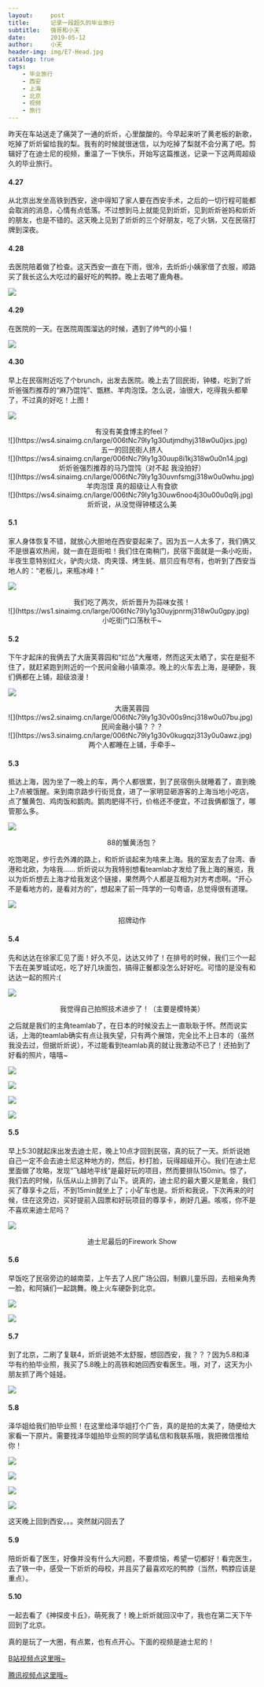 ```yaml
---
layout:     post
title:      记录一段超久的毕业旅行
subtitle:   强哥和小天
date:       2019-05-12
author:     小天
header-img: img/E7-Head.jpg
catalog: true
tags:
    - 毕业旅行
    - 西安
    - 上海
    - 北京
    - 视频
    - 旅行
---
```



昨天在车站送走了痛哭了一通的炘炘，心里酸酸的。今早起来听了黄老板的新歌，吃掉了炘炘留给我的梨。我有的时候就很迷信，以为吃掉了梨就不会分离了吧。剪辑好了在迪士尼的视频，重温了一下快乐，开始写这篇推送，记录一下这两周超级久的毕业旅行。

#### 4.27

从北京出发坐高铁到西安，途中得知了家人要在西安手术，之后的一切行程可能都会取消的消息，心情有点低落。不过想到马上就能见到炘炘，见到炘炘爸妈和炘炘的朋友，也是不错的。这天晚上见到了炘炘的三个好朋友，吃了火锅，又在民宿打牌到深夜。

#### 4.28

去医院陪着做了检查。这天西安一直在下雨，很冷，去炘炘小姨家借了衣服，顺路买了我长这么大吃过的最好吃的鸭脖。晚上去喝了鹿角巷。

![](https://ws1.sinaimg.cn/large/006tNc79ly1g30ur9yudhj318x0u07wm.jpg)

#### 4.29

在医院的一天。在医院周围溜达的时候，遇到了帅气的小猫！

![](https://ws4.sinaimg.cn/large/006tNc79ly1g30urx9grlj30u0140kjm.jpg)

#### 4.30

早上在民宿附近吃了个brunch，出发去医院。晚上去了回民街，钟楼，吃到了炘炘爸强烈推荐的“麻乃馄饨”、甑糕、羊肉泡馍。怎么说，油很大，吃得我头都晕了，不过真的好吃！上图！

![](https://ws4.sinaimg.cn/large/006tNc79ly1g30usz6njej31400u0e83.jpg)
<center>有没有美食博主的feel？</center>
![](https://ws4.sinaimg.cn/large/006tNc79ly1g30utjmdhyj318w0u0jxs.jpg)
<center>五一的回民街人挤人</center>
![](https://ws4.sinaimg.cn/large/006tNc79ly1g30uup8i1kj318w0u0n14.jpg)
<center>炘炘爸强烈推荐的马乃馄饨（对不起 我没拍好）</center>
![](https://ws4.sinaimg.cn/large/006tNc79ly1g30uvnfsmgj318w0u0whu.jpg)
<center>羊肉泡馍 真的超级让人有食欲</center>
![](https://ws4.sinaimg.cn/large/006tNc79ly1g30uw6noo4j30u00u0q9j.jpg)
<center>炘炘说，从没觉得钟楼这么美</center>

#### 5.1

家人身体恢复不错，就放心大胆地在西安耍起来了。因为五一人太多了，我们俩又不是很喜欢热闹，就一直在逛街啦！我们住在南稍门，民宿下面就是一条小吃街，半夜生意特别红火，驴肉火烧、肉夹馍、烤生蚝、扇贝应有尽有，也听到了西安当地人的：“老板儿，来瓶冰峰！”

![](https://ws2.sinaimg.cn/large/006tNc79ly1g30uxh3d7aj318w0u0wju.jpg)
<center>我们吃了两次，炘炘晋升为蒜味女孩！</center>
![](https://ws1.sinaimg.cn/large/006tNc79ly1g30uyjpnrmj318w0u0gpy.jpg)
<center>小吃街门口荡秋千~</center>

#### 5.2

下午才起床的我俩去了大唐芙蓉园和“烂怂”大雁塔，然而这天太晒了，实在是挺不住了，就赶紧跑到附近的一个民间金融小镇乘凉。晚上的火车去上海，是硬卧，我们俩都在上铺，超级浪漫！

![](https://ws2.sinaimg.cn/large/006tNc79ly1g30uzhwhnej318w0u0te9.jpg)
<center>大唐芙蓉园</center>
![](https://ws2.sinaimg.cn/large/006tNc79ly1g30v00s9ncj318w0u07bu.jpg)
<center>民间金融小镇？？？</center>
![](https://ws3.sinaimg.cn/large/006tNc79ly1g30v0kugqzj313y0u0awz.jpg)
<center>两个人都睡在上铺，手牵手~</center>

#### 5.3

抵达上海，因为坐了一晚上的车，两个人都很累，到了民宿倒头就睡着了，直到晚上7点被饿醒。来到南京路步行街觅食，进了一家明显砸游客的上海当地小吃店，点了蟹黄包、鸡肉饭和鹅肉。鹅肉肥得不行，价格还不便宜，不过我俩都饿了，哪管那么多。

![](https://ws4.sinaimg.cn/large/006tNc79ly1g30v1aimocj30u00u0u0x.jpg)
<center>88的蟹黄汤包？</center>

吃饱喝足，步行去外滩的路上，和炘炘谈起来为啥来上海。我的室友去了台湾、香港和北欧，为啥我…… 炘炘说以为我特别想看teamlab才发给了我上海的展览，我以为炘炘想去上海才给我发这个链接，果然两个人都是互相为对方考虑啊。“开心不是看地方的，是看对方的”，想起来了前一阵学的一句粤语，总觉得很有道理。

![](https://ws1.sinaimg.cn/large/006tNc79ly1g30v2hjsb2j318w0u0wl4.jpg)
<center>招牌动作</center>

#### 5.4

先和达达在徐家汇见了面！好久不见，达达又帅了！在排号的时候，我们三个一起下去在美罗城试吃，吃了好几块面包，搞得正餐都没怎么好好吃。可惜的是没有和达达一起的照片:(

![](https://ws4.sinaimg.cn/large/006tNc79ly1g30v46tgopj30u00u07wi.jpg)
<center>我觉得自己拍照技术进步了！（主要是模特美）</center>

之后就是我们的主角teamlab了，在日本的时候没去上一直耿耿于怀。然而说实话，上海的teamlab确实有点让我失望，只有两个展馆，完全比不上日本的（虽然我没去过，但据炘炘说），不过能看到teamlab真的就让我激动不已了！还拍到了好看的照片，嘻嘻~

![](https://ws4.sinaimg.cn/large/006tNc79ly1g30v530s2tj30u00u07a4.jpg)

![](https://ws4.sinaimg.cn/large/006tNc79ly1g30v5cdicwj30u00u0n1w.jpg)

![](https://ws3.sinaimg.cn/large/006tNc79ly1g30v5jtqvqj30u00u07aj.jpg)

![](https://ws1.sinaimg.cn/large/006tNc79ly1g30v5qvsgrj30u00u07bi.jpg)

#### 5.5

早上5:30就起床出发去迪士尼，晚上10点才回到民宿，真的玩了一天。炘炘说她自己一定不会去迪士尼这种地方的，然后，秒打脸，玩得超级开心。我们在迪士尼里面做了攻略，发现“飞越地平线”是最好玩的项目，然而要排队150min。惊了，我们去的时候，队伍从山上排到了山下。说真的，迪士尼的最大要义是氪金，我们买了尊享卡之后，不到15min就坐上了；小矿车也是。炘炘和我说，下次再来的时候，住在这旁边，买好提前入园票和好玩项目的尊享卡，刷好几遍。咳咳，你不是不喜欢来迪士尼吗？

![](https://ws2.sinaimg.cn/large/006tNc79ly1g30v6j7n03j318w0u0jxx.jpg)
<center>迪士尼最后的Firework Show</center>

#### 5.6

早饭吃了民宿旁边的越南菜，上午去了人民广场公园，制霸儿童乐园，去相亲角秀一脸，和阿姨们一起跳舞。晚上火车硬卧到北京。

![](https://ws2.sinaimg.cn/large/006tNc79ly1g30v79l3ixj31400u0e82.jpg)

![](https://ws3.sinaimg.cn/large/006tNc79ly1g30v7t5sypj30u0140e82.jpg)

#### 5.7

到了北京，二刷了复联4，炘炘说她不太舒服，想回西安，我？？？因为5.8和泽华有约拍毕业照，我买了5.8晚上的高铁和她回西安看医生。哦，对了，这天为小朋友抓了两个娃娃。

![](https://ws1.sinaimg.cn/large/006tNc79ly1g30v8cbnu7j30u01hctlo.jpg)

#### 5.8

泽华姐给我们拍毕业照！在这里给泽华姐打个广告，真的是拍的太美了，随便给大家看一下原片。需要找泽华姐拍毕业照的同学请私信和我联系哦，我把微信推给你！

![](https://ws4.sinaimg.cn/large/006tNc79ly1g30v8y8e50j30u01901kz.jpg)

![](https://ws1.sinaimg.cn/large/006tNc79ly1g30v7iimxhj30u0190u0x.jpg)

![](https://ws3.sinaimg.cn/large/006tNc79ly1g30v9jdj59j30u0190x6p.jpg)

![](https://ws2.sinaimg.cn/large/006tNc79ly1g30v9oxvfmj30u0190e83.jpg)

这天晚上回到西安。。。突然就闪回去了

#### 5.9

陪炘炘看了医生，好像并没有什么大问题，不要烦恼，希望一切都好！看完医生，去了铁一中，感受一下炘炘的母校，并且买了最喜欢吃的鸭脖（当然，鸭脖应该是重点）。

#### 5.10

一起去看了《神探皮卡丘》，萌死我了！晚上炘炘就回汉中了，我也在第二天下午回到了北京。

真的是玩了一大圈，有点累，也有点开心。下面的视频是迪士尼的！

<a href="https://www.bilibili.com/video/av52084180">B站视频点这里哦~</a>

<a href="https://v.qq.com/x/page/m0869liqgyl.html" target="_blank">腾讯视频点这里哦~</a>
